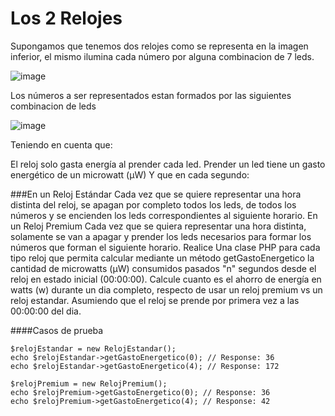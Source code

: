 # Los 2 Relojes
Supongamos que tenemos dos relojes como se representa en la imagen inferior, el mismo ilumina cada número por alguna combinacion de 7 leds.

![image](https://user-images.githubusercontent.com/11895814/174517379-81fe9652-581b-4659-aa99-3426a3d8b6c6.png)


Los números a ser representados estan formados por las siguientes combinacion de leds

![image](https://user-images.githubusercontent.com/11895814/174517394-4af278e7-ab1c-4261-9542-664a2b1c2ca5.png)


Teniendo en cuenta que:

El reloj solo gasta energía al prender cada led.
Prender un led tiene un gasto energético de un microwatt (μW)
Y que en cada segundo:

###En un Reloj Estándar
Cada vez que se quiere representar una hora distinta del reloj, se apagan por completo todos los leds, de todos los números y se encienden los leds correspondientes al siguiente horario.
En un Reloj Premium
Cada vez que se quiera representar una hora distinta, solamente se van a apagar y prender los leds necesarios para formar los números que forman el siguiente horario.
Realice
Una clase PHP para cada tipo reloj que permita calcular mediante un método getGastoEnergetico la cantidad de microwatts (μW) consumidos pasados "n" segundos desde el reloj en estado inicial (00:00:00).
Calcule cuanto es el ahorro de energía en watts (w) durante un dia completo, respecto de usar un reloj premium vs un reloj estandar. Asumiendo que el reloj se prende por primera vez a las 00:00:00 del dia.

####Casos de prueba
```
$relojEstandar = new RelojEstandar();
echo $relojEstandar->getGastoEnergetico(0); // Response: 36
echo $relojEstandar->getGastoEnergetico(4); // Response: 172

$relojPremium = new RelojPremium();
echo $relojPremium->getGastoEnergetico(0); // Response: 36
echo $relojPremium->getGastoEnergetico(4); // Response: 42
```
